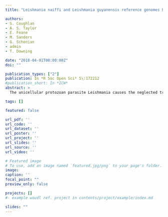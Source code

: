 ```yaml
---
title: "Leishmania naiffi and Leishmania guyanensis reference genomes highlight genome structure and gene evolution in the Viannia subgenus"

authors:
- S. Coughlan
- A. S. Taylor
- E. Feane
- M. Sanders
- G. Schonian
- admin
- T. Downing

date: "2018-04-01T00:00:00Z"
doi: ""

publication_types: ["2"]
publication: In *R Soc Open Sci* 5\:172212
#publication_short: In *ICW*
abstract: >
  The unicellular protozoan parasite Leishmania causes the neglected tropical disease leishmaniasis, affecting 12 million people in 98 countries. In South America, where the Viannia subgenus predominates, so far only L. (Viannia) braziliensis and L. (V.) panamensis have been sequenced, assembled and annotated as reference genomes. Addressing this deficit in molecular information can inform species typing, epidemiological monitoring and clinical treatment. Here, L. (V.) naiffi and L. (V.) guyanensis genomic DNA was sequenced to assemble these two genomes as draft references from short sequence reads. The methods used were tested using short sequence reads for L. braziliensis M2904 against its published reference as a comparison. This assembly and annotation pipeline identified 70 additional genes not annotated on the original M2904 reference. Phylogenetic and evolutionary comparisons of L. guyanensis and L. naiffi with 10 other Viannia genomes revealed four traits common to all Viannia: aneuploidy, 22 orthologous groups of genes absent in other Leishmania subgenera, elevated TATE transposon copies and a high NADH-dependent fumarate reductase gene copy number. Within the Viannia, there were limited structural changes in genome architecture specific to individual species: a 45 Kb amplification on chromosome 34 was present in all bar L. lainsoni, L. naiffi had a higher copy number of the virulence factor leishmanolysin, and laboratory isolate L. shawi M8408 had a possible minichromosome derived from the 3' end of chromosome 34. This combination of genome assembly, phylogenetics and comparative analysis across an extended panel of diverse Viannia has uncovered new insights into the origin and evolution of this subgenus and can help improve diagnostics for leishmaniasis surveillance.

tags: []

featured: false

url_pdf: ''
url_code: ''
url_dataset: ''
url_poster: ''
url_project: ''
url_slides: ''
url_source: ''
url_video: ''

# Featured image
# To use, add an image named `featured.jpg/png` to your page's folder.
image:
caption: ''
focal_point: ""
preview_only: false

projects: []
#- example woudl ref. project in contents/project/example/index.md

slides: ""
---
```

